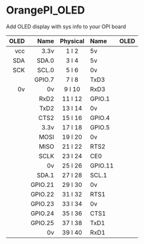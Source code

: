# OrangePI_OLED
Add OLED display with sys info to your OPI board


| OLED |    Name   | Physical |   Name    | OLED |
|-----:|----------:|:--------:|:----------|:-----|
| vcc  |    3.3v   |   1 I 2  |       5v  |      |
| SDA  |   SDA.0   |   3 I 4  |       5v  |      |
| SCK  |   SCL.0   |   5 I 6  |       0v  |      |
|      |  GPIO.7   |   7 I 8  |     TxD3  |      |
|  0v  |    0v     |   9 I 10 |     RxD3  |      |
|      |   RxD2    | 11 I 12  |   GPIO.1  |      |
|      |   TxD2    | 13 I 14  |       0v  |      |
|      |   CTS2    | 15 I 16  |   GPIO.4  |      |
|      |   3.3v    | 17 I 18  |   GPIO.5  |      |
|      |   MOSI    | 19 I 20  |       0v  |      |
|      |   MISO    | 21 I 22  |     RTS2  |      |
|      |   SCLK    | 23 I 24  |      CE0  |      |
|      |    0v     | 25 I 26  |  GPIO.11  |      |
|      |   SDA.1   | 27 I 28  |    SCL.1  |      |
|      |   GPIO.21 | 29 I 30  |       0v  |      |
|      |   GPIO.22 | 31 I 32  |     RTS1  |      |
|      |   GPIO.23 | 33 I 34  |       0v  |      |
|      |   GPIO.24 | 35 I 36  |     CTS1  |      |
|      |   GPIO.25 | 37 I 38  |     TxD1  |      |
|      |    0v     | 39 I 40  |     RxD1  |      |

